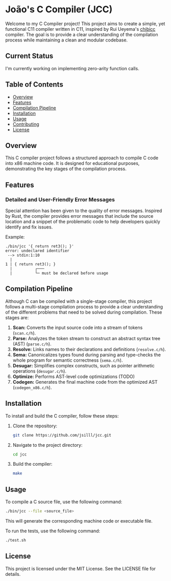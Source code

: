# João's C Compiler (JCC)

Welcome to my C Compiler project! This project aims to create a simple, yet functional C11 compiler written in C11, inspired by Rui Ueyema's [chibicc](https://github.com/rui314/chibicc) compiler. The goal is to provide a clear understanding of the compilation process while maintaining a clean and modular codebase.

## Current Status

I'm currently working on implementing zero-arity function calls.

## Table of Contents

- [Overview](#overview)
- [Features](#features)
- [Compilation Pipeline](#compilation-pipeline)
- [Installation](#installation)
- [Usage](#usage)
- [Contributing](#contributing)
- [License](#license)

## Overview

This C compiler project follows a structured approach to compile C code into x86 machine code. It is designed for educational purposes, demonstrating the key stages of the compilation process.

## Features

### Detailed and User-Friendly Error Messages

Special attention has been given to the quality of error messages. Inspired by Rust, the compiler provides error messages that include the source location and a snippet of the problematic code to help developers quickly identify and fix issues.

Example:

```
./bin/jcc '{ return ret3(); }'
error: undeclared identifier
 --> stdin:1:10
  |
1 | { return ret3(); }
  |          ┌───
  |          └─ must be declared before usage
```

## Compilation Pipeline

Although C can be compiled with a single-stage compiler, this project follows a multi-stage compilation process to provide a clear understanding of the different problems that need to be solved during compilation. These stages are:

1. **Scan:** Converts the input source code into a stream of tokens (`scan.c/h`).
2. **Parse:** Analyzes the token stream to construct an abstract syntax tree (AST) (`parse.c/h`).
3. **Resolve:** Links names to their declarations and definitions (`resolve.c/h`).
4. **Sema:** Canonicalizes types found during parsing and type-checks the whole program for semantic correctness (`sema.c/h`).
5. **Desugar:** Simplifies complex constructs, such as pointer arithmetic operations (`desugar.c/h`).
6. **Optimize:** Performs AST-level code optimizations (TODO)
7. **Codegen:** Generates the final machine code from the optimized AST (`codegen_x86.c/h`).

## Installation

To install and build the C compiler, follow these steps:

1. Clone the repository:
    ```sh
    git clone https://github.com/jsilll/jcc.git
    ```
2. Navigate to the project directory:
    ```sh
    cd jcc
    ```
3. Build the compiler:
    ```sh
    make
    ```

## Usage

To compile a C source file, use the following command:

```sh
./bin/jcc --file <source_file>
```

This will generate the corresponding machine code or executable file.

To run the tests, use the following command:

```sh
./test.sh
```

## License

This project is licensed under the MIT License. See the LICENSE file for details.
